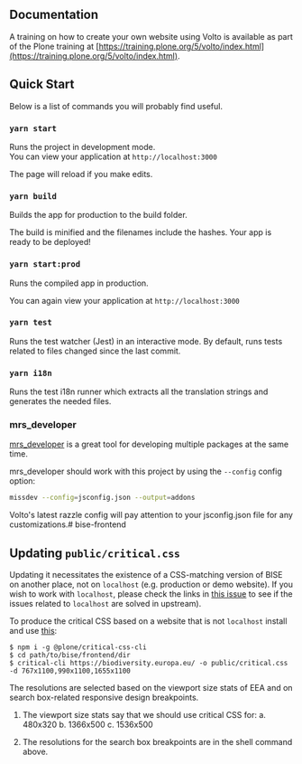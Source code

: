 ## Documentation

A training on how to create your own website using Volto is available as part of the Plone training at [https://training.plone.org/5/volto/index.html](https://training.plone.org/5/volto/index.html).

## Quick Start

Below is a list of commands you will probably find useful.

### `yarn start`

Runs the project in development mode.  
You can view your application at `http://localhost:3000`

The page will reload if you make edits.

### `yarn build`

Builds the app for production to the build folder.

The build is minified and the filenames include the hashes.
Your app is ready to be deployed!

### `yarn start:prod`

Runs the compiled app in production.

You can again view your application at `http://localhost:3000`

### `yarn test`

Runs the test watcher (Jest) in an interactive mode.
By default, runs tests related to files changed since the last commit.

### `yarn i18n`

Runs the test i18n runner which extracts all the translation strings and
generates the needed files.


### mrs_developer

[mrs_developer](https://www.npmjs.com/package/mrs-developer) is a great tool
for developing multiple packages at the same time.

mrs_developer should work with this project by using the `--config` config option:

```bash
missdev --config=jsconfig.json --output=addons
```

Volto's latest razzle config will pay attention to your jsconfig.json file
for any customizations.# bise-frontend

## Updating `public/critical.css`

Updating it necessitates the existence of a CSS-matching version of BISE on another
place, not on `localhost` (e.g. production or demo website). If you wish to work with `localhost`, please check the links in [this issue](https://github.com/nileshgulia1/critical-css-generator/issues/2) to see if the issues related to `localhost` are solved in upstream).

To produce the critical CSS based on a website that is not `localhost` install and use [this](https://github.com/plone/critical-css-cli):

```shell
$ npm i -g @plone/critical-css-cli
$ cd path/to/bise/frontend/dir
$ critical-cli https://biodiversity.europa.eu/ -o public/critical.css -d 767x1100,990x1100,1655x1100
```

The resolutions are selected based on the viewport size stats of EEA and on
search box-related responsive design breakpoints.

1. The viewport size stats say that we should use critical CSS for:
  a. 480x320
  b. 1366x500
  c. 1536x500

2. The resolutions for the search box breakpoints are in the shell command
   above.
